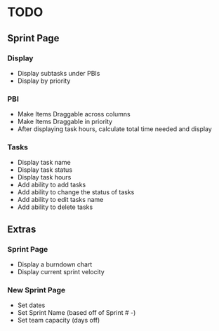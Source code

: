 # TODO

## Sprint Page

### Display
* Display subtasks under PBIs
* Display by priority

### PBI
* Make Items Draggable across columns
* Make Items Draggable in priority
* After displaying task hours, calculate total time needed and display

### Tasks
* Display task name
* Display task status
* Display task hours
* Add ability to add tasks
* Add ability to change the status of tasks
* Add ability to edit tasks name
* Add ability to delete tasks

## Extras
### Sprint Page
* Display a burndown chart
* Display current sprint velocity

### New Sprint Page
* Set dates
* Set Sprint Name (based off of Sprint # -)
* Set team capacity (days off)

